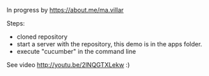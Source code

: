 In progress by https://about.me/ma.villar

Steps:
* cloned repository
* start a server with the repository, this demo is in the apps folder.
* execute "cucumber" in the command line

See video http://youtu.be/2lNQGTXLekw :)